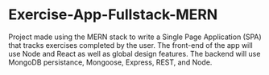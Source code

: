 # Exercise-App-Fullstack-MERN

Project made using the MERN stack to write a Single Page Application (SPA) that tracks exercises completed by the user. 
The front-end of the app will use Node and React as well as global design features. 
The backend will use MongoDB persistance, Mongoose, Express, REST, and Node.
